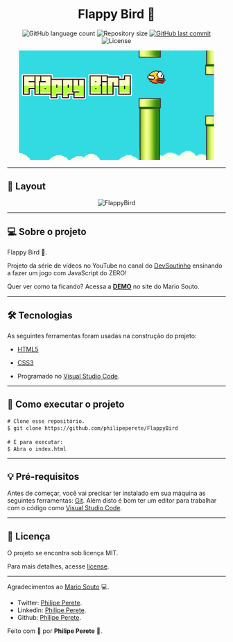# <h1 align='center'>Flappy Bird 🐤</h1>

<p align="center">
  <img alt="GitHub language count" src="https://img.shields.io/github/languages/count/philipeperete/FlappyBird?color=%2304D361">

  <img alt="Repository size" src="https://img.shields.io/github/repo-size/philipeperete/FlappyBird">

  <a href="https://github.com/philipeperete/FlappyBird/commits/master">
    <img alt="GitHub last commit" src="https://img.shields.io/github/last-commit/philipeperete/FlappyBird">
  </a>

  <img alt="License" src="https://img.shields.io/badge/license-MIT-brightgreen">
</p>

<p align="center">
  <img alt="Logo" title="Logo" src="./img/logo.jpg" width="450px"> 
</p>

_________

## 🎨 Layout

<p align="center">
    <img alt="FlappyBird" title="FlappyBird" src="./img/FlappyBird.gif" width="250px">
</p>

_________

## 💻 Sobre o projeto

Flappy Bird 🐤.

Projeto da série de vídeos no YouTube no canal do [DevSoutinho](https://www.youtube.com/watch?v=jOAU81jdi-c&list=PLTcmLKdIkOWmeNferJ292VYKBXydGeDej) ensinando a fazer um jogo com JavaScript do ZERO!

Quer ver como ta ficando? Acessa a [**DEMO**](https://mariosouto.com/flappy-bird-devsoutinho/) no site do Mario Souto. 

_________

## 🛠 Tecnologias

As seguintes ferramentas foram usadas na construção do projeto:
 
 - [HTML5]
 - [CSS3]

- Programado no [Visual Studio Code].

_________

## 🚀 Como executar o projeto

    # Clone esse repositório.
    $ git clone https://github.com/philipeperete/FlappyBird
    
    # E para executar:
    $ Abra o index.html

_________

## 💡 Pré-requisitos

Antes de começar, você vai precisar ter instalado em sua máquina as seguintes ferramentas:
[Git](https://git-scm.com).
Além disto é bom ter um editor para trabalhar com o código como [Visual Studio Code].

_________ 

## 📝 Licença

O projeto se encontra sob licença MIT.

Para mais detalhes, acesse [license](LICENSE).

_________

Agradecimentos ao [Mario Souto](http://mariosouto.com/) 💻.

* Twitter: [Philipe Perete](https://twitter.com/PhilipePerete).
* Linkedin: [Philipe Perete](https://www.linkedin.com/in/philipe-perete-b76622104/).
* Github: [Philipe Perete](https://github.com/philipeperete).

Feito com 💙 por **Philipe Perete** 👻.

[HTML5]: https://developer.mozilla.org/en-US/docs/Web/Guide/HTML/HTML5
[CSS3]: https://developer.mozilla.org/en-US/docs/Archive/CSS3

[Visual Studio Code]: https://code.visualstudio.com/ 



